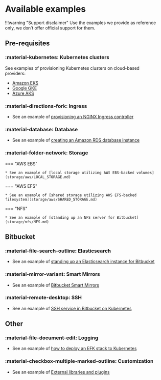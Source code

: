 # Available examples 

!!!warning "Support disclaimer"
    Use the examples we provide as reference only, we don’t offer official support for them. 

## Pre-requisites

### :material-kubernetes: Kubernetes clusters 
See examples of provisioning Kubernetes clusters on cloud-based providers:
   
  * [Amazon EKS](cluster/EKS_SETUP.md) 
  * [Google GKE](cluster/GKE_SETUP.md)
  * [Azure AKS](cluster/AKS_SETUP.md)

### :material-directions-fork: Ingress
* See an example of [provisioning an NGINX Ingress controller](ingress/INGRESS_NGINX.md)

### :material-database: Database
* See an example of [creating an Amazon RDS database instance](database/AMAZON_RDS.md)

### :material-folder-network: Storage
=== "AWS EBS"

    * See an example of [local storage utilizing AWS EBS-backed volumes](storage/aws/LOCAL_STORAGE.md)

=== "AWS EFS"

    * See an example of [shared storage utilizing AWS EFS-backed filesystem](storage/aws/SHARED_STORAGE.md)

=== "NFS"

    * See an example of [standing up an NFS server for Bitbucket](storage/nfs/NFS.md)

## Bitbucket

### :material-file-search-outline: Elasticsearch
* See an example of [standing up an Elasticsearch instance for Bitbucket](bitbucket/BITBUCKET_ELASTICSEARCH.md)

### :material-mirror-variant: Smart Mirrors
* See an example of [Bitbucket Smart Mirrors](bitbucket/BITBUCKET_MIRRORS.md)

### :material-remote-desktop: SSH
* See an example of [SSH service in Bitbucket on Kubernetes](bitbucket/BITBUCKET_SSH.md)

## Other

### :material-file-document-edit: Logging
* See an example of [how to deploy an EFK stack to Kubernetes](logging/efk/EFK.md)

### :material-checkbox-multiple-marked-outline: Customization
* See an example of [External libraries and plugins](external_libraries/EXTERNAL_LIBS.md)